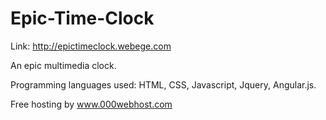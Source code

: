 # Epic-Time-Clock

Link: http://epictimeclock.webege.com

An epic multimedia clock.

Programming languages used: HTML, CSS, Javascript, Jquery, Angular.js.

Free hosting by www.000webhost.com
